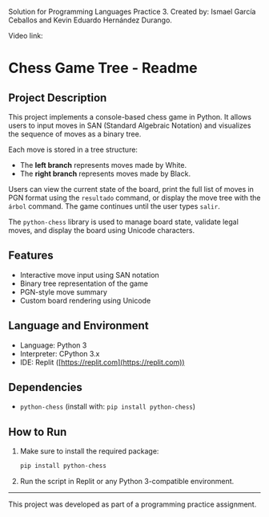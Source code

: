 Solution for Programming Languages ​​Practice 3. Created by: Ismael García Ceballos and Kevin Eduardo Hernández Durango.

Video link: 

# Chess Game Tree - Readme

## Project Description

This project implements a console-based chess game in Python. It allows users to input moves in SAN (Standard Algebraic Notation) and visualizes the sequence of moves as a binary tree.

Each move is stored in a tree structure:

* The **left branch** represents moves made by White.
* The **right branch** represents moves made by Black.

Users can view the current state of the board, print the full list of moves in PGN format using the `resultado` command, or display the move tree with the `árbol` command. The game continues until the user types `salir`.

The `python-chess` library is used to manage board state, validate legal moves, and display the board using Unicode characters.

## Features

* Interactive move input using SAN notation
* Binary tree representation of the game
* PGN-style move summary
* Custom board rendering using Unicode

## Language and Environment

* Language: Python 3
* Interpreter: CPython 3.x
* IDE: Replit ([https://replit.com](https://replit.com))

## Dependencies

* `python-chess` (install with: `pip install python-chess`)

## How to Run

1. Make sure to install the required package:

   ```bash
   pip install python-chess
   ```
2. Run the script in Replit or any Python 3-compatible environment.

---

This project was developed as part of a programming practice assignment.
